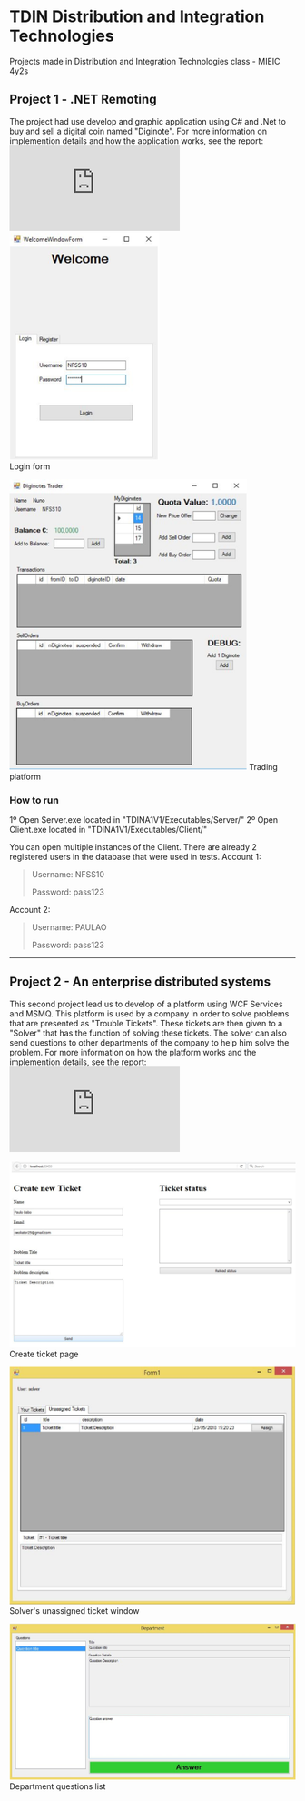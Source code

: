 # TDIN Distribution and Integration Technologies
Projects made in Distribution and Integration Technologies class - MIEIC 4y2s 

## Project 1 - .NET Remoting
The project had use develop and graphic application using C# and .Net to buy and sell a digital coin named "Diginote". For more information on implemention details and how the application works, see the report: ![Report.pdf](https://github.com/NFSS10/TDIN-Distribution-and-Integration-Technologies/blob/master/Projeto%201/TDINA1V1/Relatorio.pdf)
<img src="Images/login.png" height="400"><br>
Login form


<img src="Images/diginotes.png" height="512">
Trading platform

### How to run
1º Open Server.exe located in "TDINA1V1/Executables/Server/"
2º Open Client.exe located in "TDINA1V1/Executables/Client/"

You can open multiple instances of the Client.
There are already 2 registered users in the database that were used in tests.
Account 1:
> Username: NFSS10
>
> Password: pass123

Account 2:
> Username: PAULAO
>
> Password: pass123


<hr>

## Project 2 - An enterprise distributed systems
This second project lead us to develop of a platform using WCF Services and MSMQ. This platform is used by a company in order to solve problems that are presented as "Trouble Tickets". These tickets are then given to a "Solver" that has the function of solving these tickets. The solver can also send questions to other departments of the company to help him solve the problem. For more information on how the platform works and the implemention details, see the report: ![Report.pdf](https://github.com/NFSS10/TDIN-Distribution-and-Integration-Technologies/blob/master/Projeto%202/TDINA2V1/Relatorio.pdf)

![](Images/create_ticket_page.png)
Create ticket page

![](Images/solver_unassigned_tickets.png)
Solver's unassigned ticket window

![](Images/questions_by_solver_to_department.png)
Department questions list
